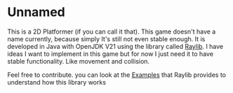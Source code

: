# Unnamed
This is a 2D Platformer (if you can call it that). This game doesn't have a name currently, because simply It's still not even stable enough. It is developed in Java with OpenJDK V21 using the library called [Raylib](https://www.raylib.com/). I have ideas I want to implement in this game but for now I just need it to have stable functionality. Like movement and collision.

Feel free to contribute. you can look at the [Examples](https://www.raylib.com/examples.html) that Raylib provides to understand how this library works
